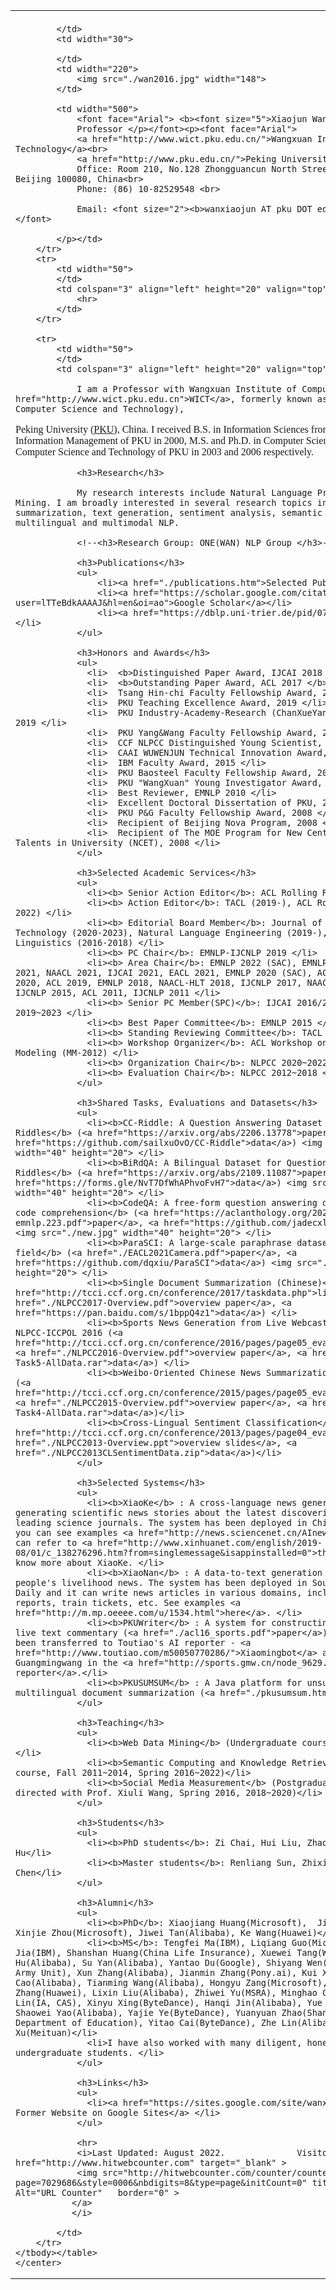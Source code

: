 
<html><head>
<meta http-equiv="content-type" content="text/html; charset=UTF-8">
<title>Welcome to Prof. Xiaojun Wan's Homepage</title>

<body>

<font face="Times New Roman">	
	<center>	
	<table border="0" cellpadding="0" cellspacing="0" width="800">
		<tbody><tr>
			<td colspan="4"></td>
		</tr>
		<tr>
			<td valign="bottom">
				
			</td>
			<td width="30">
				
			</td>
			<td width="220">
				<img src="./wan2016.jpg" width="148">
			</td>
			
			<td width="500">
				<font face="Arial"> <b><font size="5">Xiaojun Wan</font></b><p>
				Professor </p></font><p><font face="Arial">
				<a href="http://www.wict.pku.edu.cn/">Wangxuan Institute of Computer Technology</a><br>
				<a href="http://www.pku.edu.cn/">Peking University</a><br>
				Office: Room 210, No.128 Zhongguancun North Street, Haidian District, Beijing 100080, China<br>
				Phone: (86) 10-82529548 <br>
			
				Email: <font size="2"><b>wanxiaojun AT pku DOT edu DOT cn</b></font></font>
								
			</p></td>
		</tr>
		<tr>
			<td width="50">
			</td>
			<td colspan="3" align="left" height="20" valign="top" width="750">
				<hr>
			</td>
		</tr>

		<tr>
			<td width="50">
			</td>
			<td colspan="3" align="left" height="20" valign="top" width="750">
				
				I am a Professor with Wangxuan Institute of Computer Technology (<a href="http://www.wict.pku.edu.cn">WICT</a>, formerly known as Institute of Computer Science and Technology),
Peking University (<a href="http://www.pku.edu.cn/">PKU</a>), China. I received B.S. in Information Sciences from Department of Information Management of PKU in 2000,  M.S. and Ph.D. in Computer Science from Department of Computer Science and Technology of PKU in 2003 and 2006 respectively.
				
				<h3>Research</h3>
				
				My research interests include Natural Language Processing and Text Mining. I am broadly interested in several research topics including document summarization, text generation, sentiment analysis, semantic parsing, multilingual and multimodal NLP. 
				
                <!--<h3>Research Group: ONE(WAN) NLP Group </h3>-->
                
				<h3>Publications</h3>
				<ul>
					<li><a href="./publications.htm">Selected Publications</a></li>
                    <li><a href="https://scholar.google.com/citations?user=lTTeBdkAAAAJ&hl=en&oi=ao">Google Scholar</a></li>
					<li><a href="https://dblp.uni-trier.de/pid/07/1521.html">DBLP</a></li>
				</ul>

                <h3>Honors and Awards</h3>
				<ul>
                  <li>  <b>Distinguished Paper Award, IJCAI 2018 </b> </li>
                  <li>  <b>Outstanding Paper Award, ACL 2017 </b> </li>
                  <li>  Tsang Hin-chi Faculty Fellowship Award, 2019 </li>
                  <li>  PKU Teaching Excellence Award, 2019 </li>
                  <li>  PKU Industry-Academy-Research (ChanXueYan) Cooperation Award, 2019 </li>
                  <li>  PKU Yang&Wang Faculty Fellowship Award, 2018 </li>
                  <li>  CCF NLPCC Distinguished Young Scientist, 2017 </li> 
                  <li>  CAAI WUWENJUN Technical Innovation Award, 2017 </li> 
                  <li>  IBM Faculty Award, 2015 </li>
				  <li>  PKU Baosteel Faculty Fellowship Award, 2013 </li>
				  <li>  PKU "WangXuan" Young Investigator Award, 2010 </li>
                  <li>  Best Reviewer, EMNLP 2010 </li>
                  <li>  Excellent Doctoral Dissertation of PKU, 2009 </li>
                  <li>  PKU P&G Faculty Fellowship Award, 2008 </li>
                  <li>  Recipient of Beijing Nova Program, 2008 </li>
                  <li>  Recipient of The MOE Program for New Century Excellent Talents in University (NCET), 2008 </li>
				</ul>

				<h3>Selected Academic Services</h3>
				<ul>
				  <li><b> Senior Action Editor</b>: ACL Rolling Review (2022-) </li>
                  <li><b> Action Editor</b>: TACL (2019-), ACL Rolling Review (2021-2022) </li>
                  <li><b> Editorial Board Member</b>: Journal of Computer Science and Technology (2020-2023), Natural Language Engineering (2019-), Computational Linguistics (2016-2018) </li>
                  <li><b> PC Chair</b>: EMNLP-IJCNLP 2019 </li>
                  <li><b> Area Chair</b>: EMNLP 2022 (SAC), EMNLP 2021 (SAC), ACL 2021, NAACL 2021, IJCAI 2021, EACL 2021, EMNLP 2020 (SAC), ACL 2020, AACL/IJCNLP 2020, ACL 2019, EMNLP 2018, NAACL-HLT 2018, IJCNLP 2017, NAACL-HLT 2016, ACL-IJCNLP 2015, ACL 2011, IJCNLP 2011 </li>
                  <li><b> Senior PC Member(SPC)</b>: IJCAI 2016/2018~2020/2022, AAAI 2019~2023 </li>
                  <li><b> Best Paper Committee</b>: EMNLP 2015 </li>	  
                  <li><b> Standing Reviewing Committee</b>: TACL (2014~2019) </li>
				  <li><b> Workshop Organizer</b>: ACL Workshop on Multilingual Modeling (MM-2012) </li>
				  <li><b> Organization Chair</b>: NLPCC 2020~2022 </li>
                  <li><b> Evaluation Chair</b>: NLPCC 2012~2018 </li>
				</ul>
				
                <h3>Shared Tasks, Evaluations and Datasets</h3>
				<ul>
				  <li><b>CC-Riddle: A Question Answering Dataset of Chinese Character Riddles</b> (<a href="https://arxiv.org/abs/2206.13778">paper</a>, <a href="https://github.com/sailxuOvO/CC-Riddle">data</a>) <img src="./new.jpg" width="40" height="20"> </li>
				  <li><b>BiRdQA: A Bilingual Dataset for Question Answering on Tricky Riddles</b> (<a href="https://arxiv.org/abs/2109.11087">paper</a>, <a href="https://forms.gle/NvT7DfWhAPhvoFvH7">data</a>) <img src="./new.jpg" width="40" height="20"> </li>
				  <li><b>CodeQA: A free-form question answering dataset for source code comprehension</b> (<a href="https://aclanthology.org/2021.findings-emnlp.223.pdf">paper</a>, <a href="https://github.com/jadecxliu/CodeQA">data</a>) <img src="./new.jpg" width="40" height="20"> </li>
				  <li><b>ParaSCI: A large-scale paraphrase dataset in the scientific field</b> (<a href="./EACL2021Camera.pdf">paper</a>, <a href="https://github.com/dqxiu/ParaSCI">data</a>) <img src="./new.jpg" width="40" height="20"> </li>
                  <li><b>Single Document Summarization (Chinese)</b> @ NLPCC 2017 (<a href="http://tcci.ccf.org.cn/conference/2017/taskdata.php">link</a>, <a href="./NLPCC2017-Overview.pdf">overview paper</a>, <a href="https://pan.baidu.com/s/1bppQ4z1">data</a>) </li>
				  <li><b>Sports News Generation from Live Webcast scripts</b> @ NLPCC-ICCPOL 2016 (<a href="http://tcci.ccf.org.cn/conference/2016/pages/page05_evadata.html">link</a>, <a href="./NLPCC2016-Overview.pdf">overview paper</a>, <a href="./NLPCC2016Eval-Task5-AllData.rar">data</a>) </li>
                  <li><b>Weibo-Oriented Chinese News Summarization</b> @ NLPCC 2015 (<a href="http://tcci.ccf.org.cn/conference/2015/pages/page05_evadata.html">link</a>, <a href="./NLPCC2015-Overview.pdf">overview paper</a>, <a href="./NLPCC2015Eval-Task4-AllData.rar">data</a>)</li>
				  <li><b>Cross-Lingual Sentiment Classification</b> @ NLPCC 2013 (<a href="http://tcci.ccf.org.cn/conference/2013/pages/page04_eva.html">link</a>, <a href="./NLPCC2013-Overview.ppt">overview slides</a>, <a href="./NLPCC2013CLSentimentData.zip">data</a>)</li>
                </ul>

                <h3>Selected Systems</h3>
				<ul>
                  <li><b>XiaoKe</b> : A cross-language news generation system for generating scientific news stories about the latest discoveries from the world's leading science journals. The system has been deployed in China Science Daily and you can see examples <a href="http://news.sciencenet.cn/AInews/">here</a>. You can refer to <a href="http://www.xinhuanet.com/english/2019-08/01/c_138276296.htm?from=singlemessage&isappinstalled=0">the news report</a> to know more about XiaoKe. </li>
                  <li><b>XiaoNan</b> : A data-to-text generation system for writing people's livelihood news. The system has been deployed in Southern Metropolis Daily and it can write news articles in various domains, including weather reports, train tickets, etc. See examples <a href="http://m.mp.oeeee.com/u/1534.html">here</a>. </li>
				  <li><b>PKUWriter</b> : A system for constructing sports news from live text commentary (<a href="./acl16_sports.pdf">paper</a>). The technology has been transferred to Toutiao's AI reporter - <a href="http://www.toutiao.com/m50050770286/">Xiaomingbot</a> and further used by Guangmingwang in the <a href="http://sports.gmw.cn/node_9629.htm">GuangMing AI reporter</a>.</li>
                  <li><b>PKUSUMSUM</b> : A Java platform for unsupervised multilingual document summarization (<a href="./pkusumsum.htm">link</a>) </li>
                </ul>

				<h3>Teaching</h3>
				<ul>
				  <li><b>Web Data Mining</b> (Undergraduate course, Fall 2011~2022)</li>
				  <li><b>Semantic Computing and Knowledge Retrieval</b> (Postgraduate course, Fall 2011~2014, Spring 2016~2022)</li>
				  <li><b>Social Media Measurement</b> (Postgraduate course, Co-directed with Prof. Xiuli Wang, Spring 2016, 2018~2020)</li>
				</ul>

                <h3>Students</h3>
				<ul>
				  <li><b>PhD students</b>: Zi Chai, Hui Liu, Zhaohong Wan, Xinyu Hu</li>
				  <li><b>Master students</b>: Renliang Sun, Zhixian Yang, Xiang Chen</li>
				</ul>

                <h3>Alumni</h3>
				<ul>
				  <li><b>PhD</b>: Xiaojiang Huang(Microsoft),  Jin-ge Yao(MSRA), Xinjie Zhou(Microsoft), Jiwei Tan(Alibaba), Ke Wang(Huawei)</li>
				  <li><b>MS</b>: Tengfei Ma(IBM), Liqiang Guo(Microsoft), Houping Jia(IBM), Shanshan Huang(China Life Insurance), Xuewei Tang(WeCash), Yue Hu(Alibaba), Su Yan(Alibaba), Yantao Du(Google), Shiyang Wen(Alibaba), Yang Yu(An Army Unit), Xun Zhang(Alibaba), Jianmin Zhang(Pony.ai), Kui Xu(JD), Junjie Cao(Alibaba), Tianming Wang(Alibaba), Hongyu Zang(Microsoft), Mengyu Zhang(Huawei), Lixin Liu(Alibaba), Zhiwei Yu(MSRA), Minghao Chen(Meituan), Zefeng Lin(IA, CAS), Xinyu Xing(ByteDance), Hanqi Jin(Alibaba), Yue Cao(Meituan), Shaowei Yao(Alibaba), Yajie Ye(ByteDance), Yuanyuan Zhao(Shandong Provincial Department of Education), Yitao Cai(ByteDance), Zhe Lin(Alibaba), Sheng Xu(Meituan)</li>
				  <li>I have also worked with many diligent, honest and talented undergraduate students. </li>
				</ul>

                <h3>Links</h3>
				<ul>
				  <li><a href="https://sites.google.com/site/wanxiaojun1979">My Former Website on Google Sites</a> </li>
				</ul>
				
				<hr>
				<i>Last Updated: August 2022.              Visitor number: <a href="http://www.hitwebcounter.com" target="_blank" >
                <img src="http://hitwebcounter.com/counter/counter.php?page=7029686&style=0006&nbdigits=8&type=page&initCount=0" title="URL Counter" Alt="URL Counter"   border="0" >
               </a>
               </i>               
				
			</td>
		</tr>
	</tbody></table>
	</center>
</font>

                             

</body></html>

